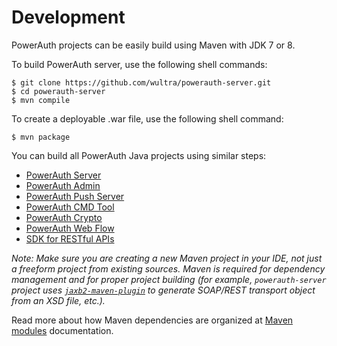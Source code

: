 # Development

PowerAuth projects can be easily build using Maven with JDK 7 or 8.

To build PowerAuth server, use the following shell commands:

```shell
$ git clone https://github.com/wultra/powerauth-server.git
$ cd powerauth-server
$ mvn compile
```

To create a deployable .war file, use the following shell command:

```shell
$ mvn package
```

You can build all PowerAuth Java projects using similar steps:
- [PowerAuth Server](https://github.com/wultra/powerauth-server)
- [PowerAuth Admin](https://github.com/wultra/powerauth-admin)
- [PowerAuth Push Server](https://github.com/wultra/powerauth-push-server)
- [PowerAuth CMD Tool](https://github.com/wultra/powerauth-cmd-tool)
- [PowerAuth Crypto](https://github.com/wultra/powerauth-crypto)
- [PowerAuth Web Flow](https://github.com/wultra/powerauth-webflow)
- [SDK for RESTful APIs](https://github.com/wultra/powerauth-restful-integration)

_Note: Make sure you are creating a new Maven project in your IDE, not just a freeform project from existing sources. Maven is required for dependency management and for proper project building (for example, `powerauth-server` project uses [`jaxb2-maven-plugin`](http://www.mojohaus.org/jaxb2-maven-plugin/Documentation/v2.2/) to generate SOAP/REST transport object from an XSD file, etc.)._

Read more about how Maven dependencies are organized at [Maven modules](./Maven-Modules.md) documentation.
